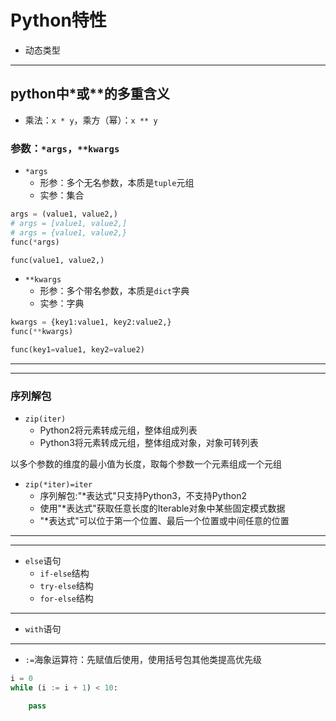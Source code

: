 # Python特性

- 动态类型




---

## python中*或**的多重含义

- 乘法：`x * y`，乘方（幂）：`x ** y`

### 参数：`*args`，`**kwargs`

- `*args`
    - 形参：多个无名参数，本质是`tuple`元组
    - 实参：集合
```py
args = (value1, value2,)
# args = [value1, value2,]
# args = {value1, value2,}
func(*args)

func(value1, value2,)
```

- `**kwargs`
    - 形参：多个带名参数，本质是`dict`字典
    - 实参：字典
```py
kwargs = {key1:value1, key2:value2,}
func(**kwargs)

func(key1=value1, key2=value2)
```
---


---
### 序列解包

- `zip(iter)`
    - Python2将元素转成元组，整体组成列表
    - Python3将元素转成元组，整体组成对象，对象可转列表

以多个参数的维度的最小值为长度，取每个参数一个元素组成一个元组

- `zip(*iter)=iter`
    - 序列解包:"*表达式"只支持Python3，不支持Python2
    - 使用"*表达式"获取任意长度的Iterable对象中某些固定模式数据
    - "*表达式"可以位于第一个位置、最后一个位置或中间任意的位置

---



---

- `else`语句
    - `if-else`结构
    - `try-else`结构
    - `for-else`结构


---

- `with`语句


---
- `:=`海象运算符：先赋值后使用，使用括号包其他类提高优先级
```py
i = 0
while (i := i + 1) < 10:

    pass


```